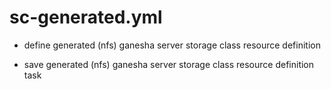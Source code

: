 



# sc-generated.yml


* define generated (nfs) ganesha server storage class resource definition

* save generated (nfs) ganesha server storage class resource definition task